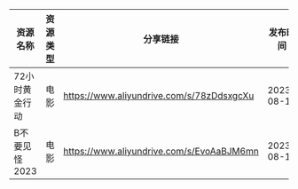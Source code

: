 | 资源名称      | 资源类型 | 分享链接                                      | 发布时间       |
| --------- | ---- | ----------------------------------------- | ---------- |
| 72小时黄金行动  | 电影   | https://www.aliyundrive.com/s/78zDdsxgcXu | 2023-08-10 |
| B不要见怪2023 | 电影   | https://www.aliyundrive.com/s/EvoAaBJM6mn | 2023-08-10 |
